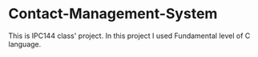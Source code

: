 # Contact-Management-System
This is IPC144 class' project. In this project I used Fundamental level of C language.
